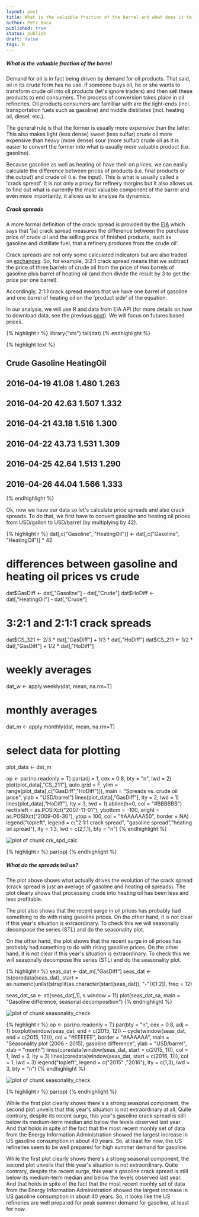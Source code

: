 ```yaml
---
layout: post
title: What is the valuable fraction of the barrel and what does it tell us
author: Petr Baca
published: true
status: publish
draft: false
tags: R
---
```

##### What is the valuable fraction of the barrel
 
Demand for oil is in fact being driven by demand for oil products. That said, oil in its crude form has no use. If someone buys oil, he or she wants to transform crude oil into oil products (let's ignore traders) and then sell these products to end consumers. The process of conversion takes place in oil refineries. Oil products consumers are familliar with are the light-ends (incl. transportation fuels such as gasoline) and middle distillates (incl. heating oil, diesel, etc.).
 
The general rule is that the former is usually more expensive than the latter. This also makes light (less dense) sweet (less sulfur) crude oil more expensive than heavy (more dense) sour (more sulfur) crude oil as it is easier to convert the former into what is usually more valuable product (i.e. gasoline).
 
Because gasoline as well as heating oil have their on prices, we can easily calculate the difference between prices of products (i.e. final products or the output) and crude oil (i.e. the input). This is what is usually called a 'crack spread'. It is not only a proxy for refinery margins but it also allows us to find out what is currently the most valuable component of the barrel and even more importantly, it allows us to analyse its dynamics.
 
##### Crack spreads
 
A more formal definition of the crack spread is provided by the [EIA](https://www.eia.gov/todayinenergy/includes/CrackSpread_Explain.cfm) which says that '[a] crack spread measures the difference between the purchase price of crude oil and the selling price of finished products, such as gasoline and distillate fuel, that a refinery produces from the crude oil'.
 
Crack spreads are not only some calculated indicators but are also traded on [exchanges](http://www.cmegroup.com/trading/energy/crack-spread-handbook.html). 
So, for example, 3:2:1 crack spread means that we subtract the price of three barrels of crude oil from the price of two barrels of gasoline plus barrel of heating oil (and then divide the result by 3 to get the price per one barrel).
 
Accordingly, 2:1:1 crack spread means that we have one barrel of gasoline and one barrel of heating oil on the 'product side' of the equation.
 
In our analysis, we will use R and data from EIA API (for more details on how to download data, see the previous [post](http://petrbaca.github.io/2016/03/27/EIA-data/)). We will focus on futures based prices.
 

 

{% highlight r %}
library("xts")
tail(dat)
{% endhighlight %}



{% highlight text %}
##            Crude Gasoline HeatingOil
## 2016-04-19 41.08    1.480      1.263
## 2016-04-20 42.63    1.507      1.332
## 2016-04-21 43.18    1.516      1.300
## 2016-04-22 43.73    1.531      1.309
## 2016-04-25 42.64    1.513      1.290
## 2016-04-26 44.04    1.566      1.333
{% endhighlight %}
 
Ok, now we have our data so let's calculate price spreads and also crack spreads. To do that, we first have to convert gasoline and heating oil prices from USD/gallon to USD/barrel (by multiplying by 42).
 

{% highlight r %}
dat[,c("Gasoline", "HeatingOil")] <- dat[,c("Gasoline", "HeatingOil")] * 42
 
# differences between gasoline and heating oil prices vs crude
dat$GasDiff <- dat[,"Gasoline"] - dat[,"Crude"]
dat$HoDiff <- dat[,"HeatingOil"] - dat[,"Crude"]
 
# 3:2:1 and 2:1:1 crack spreads
dat$CS_321 <- 2/3 * dat[,"GasDiff"] + 1/3 * dat[,"HoDiff"]
dat$CS_211 <- 1/2 * dat[,"GasDiff"] + 1/2 * dat[,"HoDiff"]
 
# weekly averages
dat_w <- apply.weekly(dat, mean, na.rm=T)
# monthly averages
dat_m <- apply.monthly(dat, mean, na.rm=T)
 
# select data for plotting
plot_data <- dat_m
 
op <- par(no.readonly = T)
par(adj = 1, cex = 0.8, bty = "n", lwd = 2)
plot(plot_data[,"CS_211"], auto.grid = F,
     ylim = range(plot_data[,c("GasDiff","HoDiff")]),
     main = "Spreads vs. crude oil price", ylab = "USD/barrel")
lines(plot_data[,"GasDiff"], lty = 2, lwd = 1)
lines(plot_data[,"HoDiff"], lty = 3, lwd = 1)
abline(h=0, col = "#BBBBBB")
rect(xleft = as.POSIXct("2007-11-01"), ybottom = -100,
     xright = as.POSIXct("2009-06-30"), ytop = 100,
     col = "#AAAAAA50", border = NA)
legend("topleft",
       legend = c("2:1:1 crack spread", "gasoline spread","heating oil spread"),
       lty = 1:3, lwd = c(2,1,1),
       bty = "n")
{% endhighlight %}

![plot of chunk crk_spd_calc](/figures/crk_spd_calc-1.png)

{% highlight r %}
par(op)
{% endhighlight %}
 
##### What do the spreads tell us?
 
The plot above shows what actually drives the evolution of the crack spread (crack spread is just an average of gasoline and heating oil spreads). The plot clearly shows that processing crude into heating oil has been less and less profitable.
 
The plot also shows that the recent surge in oil prices has probably had something to do with rising gasoline prices. On the other hand, it is not clear if this year's situation is extraordinary. To check this we will seasonally decompose the series (STL) and do the seasonality plot.
 
On the other hand, the plot shows that the recent surge in oil prices has probably had something to do with rising gasoline prices. On the other hand, it is not clear if this year's situation is extraordinary. To check this we will seasonally decompose the series (STL) and do the seasonality plot.
 

{% highlight r %}
seas_dat <- dat_m[,"GasDiff"]
seas_dat <- ts(coredata(seas_dat),
               start = as.numeric(unlist(strsplit(as.character(start(seas_dat)), "-"))[1:2]),
               freq = 12)
 
 
seas_dat_sa <- stl(seas_dat[,1], s.window = 11)
plot(seas_dat_sa, main = "Gasoline difference, seasonal decomposition")
{% endhighlight %}

![plot of chunk seasonality_check](/figures/seasonality_check-1.png)

{% highlight r %}
op <- par(no.readonly = T)
par(bty = "n", cex = 0.8, adj = 1)
boxplot(window(seas_dat, end = c(2015, 12)) ~ cycle(window(seas_dat, end = c(2015, 12))), col = "#EEEEEE", border = "#AAAAAA",
        main = "Seasonality plot (2006 - 2015), gasoline difference",
        ylab = "USD/barrel", xlab = "month")
lines(coredata(window(seas_dat, start = c(2015, 1))), col = 1, lwd = 3, lty = 3)
lines(coredata(window(seas_dat, start = c(2016, 1))), col = 1, lwd = 3)
legend("topleft", legend = c("2015" ,"2016"), lty = c(1,3), lwd = 3, bty = "n")
{% endhighlight %}

![plot of chunk seasonality_check](/figures/seasonality_check-2.png)

{% highlight r %}
par(op)
{% endhighlight %}
 
While the first plot clearly shows there's a strong seasonal component, the second plot unveils that this year's situation is not extraordinary at all. Quite contrary, despite its recent surge, this year's gasoline crack spread is still below its medium-term median and below the levels observed last year. And that holds in spite of the fact that the most recent monhly set of data from the Energy Information Administration showed the largest increase in US gasoline consumption in about 40 years. So, at least for now, the US refineries seem to be well prepared for high summer demand for gasoline.
 
While the first plot clearly shows there's a strong seasonal component, the second plot unveils that this year's situation is not extraordinary. Quite contrary, despite the recent surge, this year's gasoline crack spread is still below its medium-term median and below the levels observed last year. And that holds in spite of the fact that the most recent monhly set of data from the Energy Information Administration showed the largest increase in US gasoline consumption in about 40 years. So, it looks like the US refineries are well prepared for peak summer demand for gasoline, at least for now.
 
 
 
 
 
 
 
 
 
 
